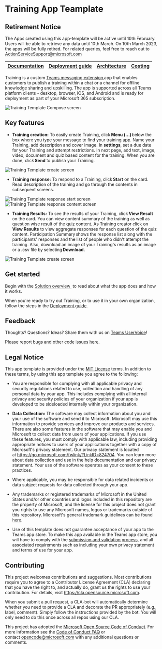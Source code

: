 # Training App Teamplate

## Retirement Notice

The Apps created using this app-template will be active until 10th February. Users will be able to retrieve any data until 10th March. On 10th March 2023, the apps will be fully retired. For related queries, feel free to reach out to ActionServiceSupport@microsoft.com

| [Documentation](https://github.com/OfficeDev/microsoft-teams-apps-training/wiki/Home) | [Deployment guide](https://github.com/OfficeDev/microsoft-teams-apps-training/wiki/Deployment-guide) | [Architecture](https://github.com/OfficeDev/microsoft-teams-apps-training/wiki/Solution-overview) | [Costing](https://github.com/OfficeDev/microsoft-teams-apps-training/wiki/Costing) |
| ---- | ---- | ---- | ---- |

Training is a custom [Teams messaging
extension ](https://docs.microsoft.com/en-us/microsoftteams/platform/messaging-extensions/what-are-messaging-extensions)app
that enables customers to publish a training within a chat or a channel
for offline knowledge sharing and upskilling. The app is supported
across all Teams platform clients - desktop, browser, iOS, and Android and is ready for deployment as part of your Microsoft 365
subscription.

![Training Template Compose screen](https://github.com/OfficeDev/microsoft-teams-apps-training/wiki/images/TrainingTemplateCompose.gif)

## Key features
-   **Training creation:** To easily create Training, click **Menu
    (...)** below the box where you type your message to find your
    training app. Name your Training, add description and cover image.
    In **settings**, set a due date for your Training and attempt
    restrictions. In next page, add text, image, video, document and
    quiz based content for the training. When you are done,
    click **Send** to publish your Training.

![Training Template create screen](https://github.com/OfficeDev/microsoft-teams-apps-training/wiki/images/TrainingTemplateCreation.png)

-   **Training response:** To respond to a Training, click **Start** on
    the card. Read description of the training and go through the
    contents in subsequent screens.

![Training Template response start screen](https://github.com/OfficeDev/microsoft-teams-apps-training/wiki/images/TrainingTemplateResponseStart.png)
![Training Template response content screen](https://github.com/OfficeDev/microsoft-teams-apps-training/wiki/images/TrainingTemplateResponseContent.png)
-   **Training Results:** To see the results of your Training,
    click **View Result** on the card. You can view content summary of
    the training as well as question wise result of the quiz content. As
    Training creator click on **View Results** to view aggregate
    responses for each question of the quiz content. Participation
    Summary shows the response list along with the participants'
    responses and the list of people who didn't attempt the training.
    Also, download an image of your Training's results as an image or a
    .csv file by selecting **Download**.

![Training Template create screen](https://github.com/OfficeDev/microsoft-teams-apps-training/wiki/images/TrainingResult.png)

## Get started

Begin with the [Solution overview ](https://github.com/OfficeDev/microsoft-teams-apps-training/wiki/Solution-overview) to read about
what the app does and how it works.

When you're ready to try out Training, or to use it in your own
organization, follow the steps in the [Deployment
guide](https://github.com/OfficeDev/microsoft-teams-apps-training/wiki/Deployment-guide).

## Feedback 

Thoughts? Questions? Ideas? Share them with us on [Teams UserVoice](https://microsoftteams.uservoice.com/forums/555103-public)!

Please report bugs and other code issues [here](https://github.com/OfficeDev/microsoft-teams-apps-training/issues/new).
## Legal Notice

This app template is provided under the [MIT
License](https://github.com/OfficeDev/microsoft-teams-apps-training/blob/main/LICENSE) terms.
In addition to these terms, by using this app template you agree to the
following:

-   You are responsible for complying with all applicable privacy and
    security regulations related to use, collection and handling of any
    personal data by your app. This includes complying with all internal
    privacy and security policies of your organization if your app is
    developed to be sideloaded internally within your organization.

-   **Data Collection:** The software may collect information about you
    and your use of the software and send it to Microsoft. Microsoft may
    use this information to provide services and improve our products
    and services. There are also some features in the software that may
    enable you and Microsoft to collect data from users of your
    applications. If you use these features, you must comply with
    applicable law, including providing appropriate notices to users of
    your applications together with a copy of Microsoft\'s privacy
    statement. Our privacy statement is located at <https://go.microsoft.com/fwlink/?LinkID=824704>. You can learn more about data collection and use in the help documentation and our privacy statement. Your use of the software operates as your consent
    to these practices.

-   Where applicable, you may be responsible for data related incidents
    or data subject requests for data collected through your app.

-   Any trademarks or registered trademarks of Microsoft in the United
    States and/or other countries and logos included in this repository
    are the property of Microsoft, and the license for this project does
    not grant you rights to use any Microsoft names, logos or trademarks
    outside of this repository. Microsoft's general trademark guidelines
    can be found
    [here](https://www.microsoft.com/en-us/legal/intellectualproperty/trademarks/usage/general.aspx).

-   Use of this template does not guarantee acceptance of your app to
    the Teams app store. To make this app available in the Teams app
    store, you will have to comply with the [submission and validation
    process](https://docs.microsoft.com/en-us/microsoftteams/platform/concepts/deploy-and-publish/appsource/publish),
    and all associated requirements such as including your own privacy
    statement and terms of use for your app.

## Contributing

This project welcomes contributions and suggestions. Most contributions
require you to agree to a Contributor License Agreement (CLA) declaring
that you have the right to, and actually do, grant us the rights to use
your contribution. For details,
visit https://cla.opensource.microsoft.com.

When you submit a pull request, a CLA-bot will automatically determine
whether you need to provide a CLA and decorate the PR appropriately
(e.g., label, comment). Simply follow the instructions provided by the
bot. You will only need to do this once across all repos using our CLA.

This project has adopted the [Microsoft Open Source Code of Conduct](https://opensource.microsoft.com/codeofconduct/). For more information see the [Code of Conduct FAQ](https://opensource.microsoft.com/codeofconduct/faq/) or contact [opencode@microsoft.com](mailto:opencode@microsoft.com) with any additional questions or comments.
